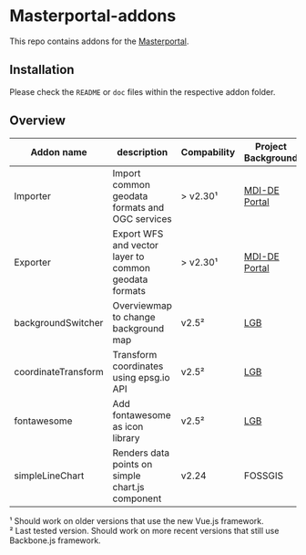 # Masterportal-addons

This repo contains addons for the [Masterportal](https://bitbucket.org/geowerkstatt-hamburg/masterportal/).  

## Installation

Please check the `README` or `doc` files within the respective addon folder.

## Overview

| Addon name          | description                                           | Compability | Project Background |
|---------------------|-------------------------------------------------------|-------------|--------------------|
| Importer            | Import common geodata formats and OGC services        | > v2.30¹    | [MDI-DE Portal](https://projekt.mdi-de.org/)      |
| Exporter            | Export WFS and vector layer to common geodata formats | > v2.30¹    | [MDI-DE Portal](https://projekt.mdi-de.org/)      |
| backgroundSwitcher  | Overviewmap to change background map                  | v2.5²       | [LGB](https://geobasis-bb.de/lgb/de/geodaten/portale-anwendungen/geoportal-brandenburg/#) |
| coordinateTransform | Transform coordinates using epsg.io API               | v2.5²       | [LGB](https://geobasis-bb.de/lgb/de/geodaten/portale-anwendungen/geoportal-brandenburg/#) |
| fontawesome         | Add fontawesome as icon library                       | v2.5²       | [LGB](https://geobasis-bb.de/lgb/de/geodaten/portale-anwendungen/geoportal-brandenburg/#) |
| simpleLineChart     | Renders data points on simple chart.js component      | v2.24       | FOSSGIS   |

¹ Should work on older versions that use the new Vue.js framework.  
² Last tested version. Should work on more recent versions that still use Backbone.js framework.

